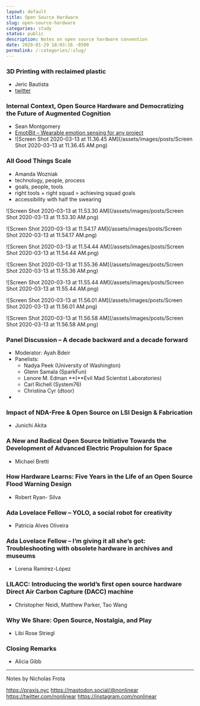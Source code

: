 ```yaml
---
layout: default
title: Open Source Hardware
slug: open-source-hardware
categories: study
status: public
description: Notes on open source hardware convention
date: 2020-01-29 18:03:16 -0500
permalink: /:categories/:slug/
---
```


### 3D Printing with reclaimed plastic

- Jeric Bautista
- [twitter](https://twitter.com/jericprints?lang=en)

### Internal Context, Open Source Hardware and  Democratizing the Future of Augmented Cognition

 - Sean Montgomery
 - [EmotiBit – Wearable emotion sensing for any project](https://www.emotibit.com/)
 - ![Screen Shot 2020-03-13 at 11.36.45 AM](/assets/images/posts/Screen Shot 2020-03-13 at 11.36.45 AM.png)

 ### All  Good Things Scale

 - Amanda Wozniak
 - technology, people, process
 - goals, people, tools
 - right tools + right squad = achieving squad goals
 - accessibility with half the swearing

![Screen Shot 2020-03-13 at 11.53.30 AM](/assets/images/posts/Screen Shot 2020-03-13 at 11.53.30 AM.png)

![Screen Shot 2020-03-13 at 11.54.17 AM](/assets/images/posts/Screen Shot 2020-03-13 at 11.54.17 AM.png)

![Screen Shot 2020-03-13 at 11.54.44 AM](/assets/images/posts/Screen Shot 2020-03-13 at 11.54.44 AM.png)

![Screen Shot 2020-03-13 at 11.55.36 AM](/assets/images/posts/Screen Shot 2020-03-13 at 11.55.36 AM.png)

![Screen Shot 2020-03-13 at 11.55.44 AM](/assets/images/posts/Screen Shot 2020-03-13 at 11.55.44 AM.png)

![Screen Shot 2020-03-13 at 11.56.01 AM](/assets/images/posts/Screen Shot 2020-03-13 at 11.56.01 AM.png)

![Screen Shot 2020-03-13 at 11.56.58 AM](/assets/images/posts/Screen Shot 2020-03-13 at 11.56.58 AM.png)



### Panel  Discussion –  A decade backward and a decade forward
- Moderator: Ayah Bdeir
- Panelists:
  - Nadya Peek (University of Washington)
  - Glenn Samala (SparkFun)
  - Lenore M. Edman **(**Evil Mad Scientist Laboratories)
  - Carl Richell (System76) 
  - Christina Cyr (dtoor)
- 

### Impact  of NDA-Free & Open Source on LSI Design & Fabrication
- Junichi  Akita 

  
### A  New and Radical Open Source Initiative Towards the Development of Advanced  Electric Propulsion for Space

- Michael  Bretti                                          

### How  Hardware Learns: Five Years in the Life of an Open Source Flood Warning  Design

- Robert  Ryan- Silva                                     

### Ada  Lovelace Fellow – YOLO, a social  robot for creativity

- Patricia  Alves Oliveira                               

### Ada  Lovelace Fellow –  I’m giving it all she’s got: Troubleshooting  with obsolete hardware in archives and museums

- Lorena Ramírez-López                                   

### LILACC:  Introducing the world’s first open source hardware Direct Air Carbon Capture  (DACC) machine

- Christopher  Neidi, Matthew Parker, Tao Wang           

### Why We Share: Open  Source, Nostalgia, and Play

- Libi Rose Striegl      

  
### Closing  Remarks    

- Alicia  Gibb  

  
---


Notes by Nicholas Frota

https://praxis.nyc
https://mastodon.social/@nonlinear
https://twitter.com/nonlinear
https://instagram.com/nonlinear